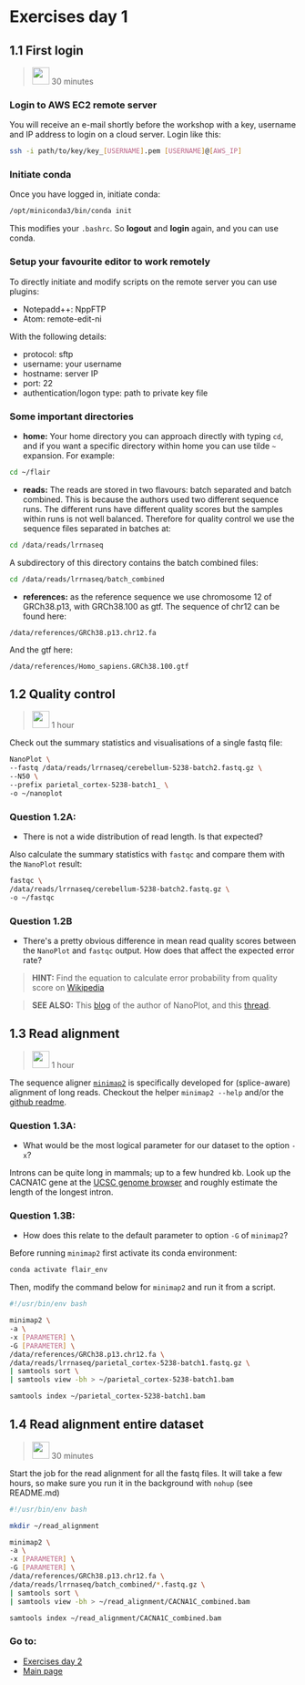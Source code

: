 # Exercises day 1

## 1.1 First login
><img border="0" src="https://www.svgrepo.com/show/14756/person-silhouette.svg" width="30" height="30"> 30 minutes

### Login to AWS EC2 remote server
You will receive an e-mail shortly before the workshop with a key, username and IP address to login on a cloud server.
Login like this:

```sh
ssh -i path/to/key/key_[USERNAME].pem [USERNAME]@[AWS_IP]
```

### Initiate conda

Once you have logged in, initiate conda:

```sh
/opt/miniconda3/bin/conda init
```

This modifies your `.bashrc`. So **logout** and **login** again, and you can use conda.

### Setup your favourite editor to work remotely

To directly initiate and modify scripts on the remote server you can use plugins:
* Notepadd++: NppFTP
* Atom: remote-edit-ni

With the following details:
* protocol: sftp
* username: your username
* hostname: server IP
* port: 22
* authentication/logon type: path to private key file

### Some important directories

* **home:** Your home directory you can approach directly with  typing `cd`, and if you want a specific directory within home you can use tilde `~` expansion. For example:
```sh
cd ~/flair
```
* **reads:** The reads are stored in two flavours: batch separated and batch combined. This is because the authors used two different sequence runs. The different runs have different quality scores but the samples within runs is not well balanced. Therefore for quality control we use the sequence files separated in batches at:
```sh
cd /data/reads/lrrnaseq
```
A subdirectory of this directory contains the batch combined files:
```sh
cd /data/reads/lrrnaseq/batch_combined
```

* **references:** as the reference sequence we use chromosome 12 of GRCh38.p13, with GRCh38.100 as gtf.
The sequence of chr12 can be found here:
```
/data/references/GRCh38.p13.chr12.fa
```
And the gtf here:
```
/data/references/Homo_sapiens.GRCh38.100.gtf
```

## 1.2 Quality control
><img border="0" src="https://www.svgrepo.com/show/14756/person-silhouette.svg" width="30" height="30"> 1 hour

Check out the summary statistics and visualisations of a single fastq file:

```sh
NanoPlot \
--fastq /data/reads/lrrnaseq/cerebellum-5238-batch2.fastq.gz \
--N50 \
--prefix parietal_cortex-5238-batch1_ \
-o ~/nanoplot
```

### Question 1.2A:
* There is not a wide distribution of read length. Is that expected?

Also calculate the summary statistics with `fastqc` and compare them with the `NanoPlot` result:

```sh
fastqc \
/data/reads/lrrnaseq/cerebellum-5238-batch2.fastq.gz \
-o ~/fastqc
```

### Question 1.2B
* There's a pretty obvious difference in mean read quality scores between the `NanoPlot` and `fastqc` output. How does that affect the expected error rate?

> **HINT:** Find the equation to calculate error probability from quality score on [Wikipedia](https://en.wikipedia.org/wiki/Phred_quality_score)

> **SEE ALSO:** This [blog](https://gigabaseorgigabyte.wordpress.com/2017/06/26/averaging-basecall-quality-scores-the-right-way/) of the author of NanoPlot, and this [thread](https://github.com/wdecoster/NanoPlot/issues/191).

## 1.3 Read alignment
><img border="0" src="https://www.svgrepo.com/show/14756/person-silhouette.svg" width="30" height="30"> 1 hour

The sequence aligner [`minimap2`](https://github.com/lh3/minimap2) is specifically developed for (splice-aware) alignment of long reads. Checkout the helper `minimap2 --help` and/or the [github readme](https://github.com/lh3/minimap2).

### Question 1.3A:
* What would be the most logical parameter for our dataset to the option `-x`?

Introns can be quite long in mammals; up to a few hundred kb. Look up the CACNA1C gene at the [UCSC genome browser](https://genome-euro.ucsc.edu/cgi-bin/hgGateway?redirect=manual&source=genome.ucsc.edu) and roughly estimate the length of the longest intron.

### Question 1.3B:
* How does this relate to the default parameter to option `-G` of `minimap2`?

Before running `minimap2` first activate its conda environment:

```sh
conda activate flair_env
```

Then, modify the command below for `minimap2` and run it from a script.

```sh
#!/usr/bin/env bash

minimap2 \
-a \
-x [PARAMETER] \
-G [PARAMETER] \
/data/references/GRCh38.p13.chr12.fa \
/data/reads/lrrnaseq/parietal_cortex-5238-batch1.fastq.gz \
| samtools sort \
| samtools view -bh > ~/parietal_cortex-5238-batch1.bam

samtools index ~/parietal_cortex-5238-batch1.bam
```

## 1.4 Read alignment entire dataset
><img border="0" src="https://www.svgrepo.com/show/220819/group-team.svg" width="30" height="30"> 30 minutes

Start the job for the read alignment for all the fastq files. It will take a few hours, so make sure you run it in the background with `nohup` (see README.md)

```sh
#!/usr/bin/env bash

mkdir ~/read_alignment

minimap2 \
-a \
-x [PARAMETER] \
-G [PARAMETER] \
/data/references/GRCh38.p13.chr12.fa \
/data/reads/lrrnaseq/batch_combined/*.fastq.gz \
| samtools sort \
| samtools view -bh > ~/read_alignment/CACNA1C_combined.bam

samtools index ~/read_alignment/CACNA1C_combined.bam
```

### Go to:
* [Exercises day 2](./exercises_day2.md)
* [Main page](./README.md)
